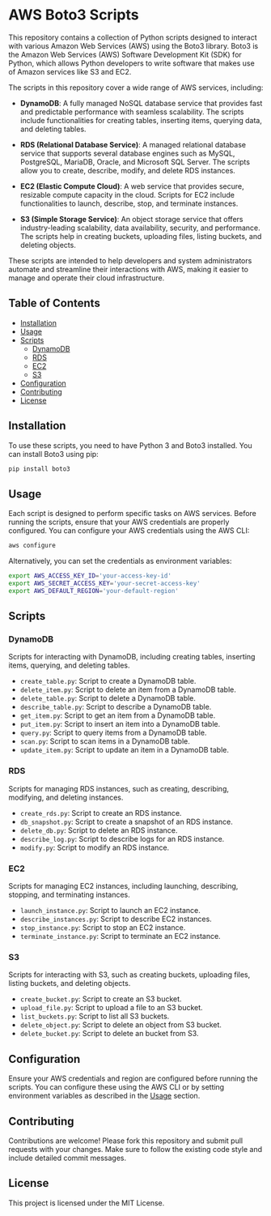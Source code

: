 
# AWS Boto3 Scripts

This repository contains a collection of Python scripts designed to interact with various Amazon Web Services (AWS) using the Boto3 library. Boto3 is the Amazon Web Services (AWS) Software Development Kit (SDK) for Python, which allows Python developers to write software that makes use of Amazon services like S3 and EC2.

The scripts in this repository cover a wide range of AWS services, including:

- **DynamoDB**: A fully managed NoSQL database service that provides fast and predictable performance with seamless scalability. The scripts include functionalities for creating tables, inserting items, querying data, and deleting tables.

- **RDS (Relational Database Service)**: A managed relational database service that supports several database engines such as MySQL, PostgreSQL, MariaDB, Oracle, and Microsoft SQL Server. The scripts allow you to create, describe, modify, and delete RDS instances.

- **EC2 (Elastic Compute Cloud)**: A web service that provides secure, resizable compute capacity in the cloud. Scripts for EC2 include functionalities to launch, describe, stop, and terminate instances.

- **S3 (Simple Storage Service)**: An object storage service that offers industry-leading scalability, data availability, security, and performance. The scripts help in creating buckets, uploading files, listing buckets, and deleting objects.

These scripts are intended to help developers and system administrators automate and streamline their interactions with AWS, making it easier to manage and operate their cloud infrastructure.


## Table of Contents

- [Installation](#installation)
- [Usage](#usage)
- [Scripts](#scripts)
  - [DynamoDB](#dynamodb)
  - [RDS](#rds)
  - [EC2](#ec2)
  - [S3](#s3)
- [Configuration](#configuration)
- [Contributing](#contributing)
- [License](#license)

## Installation

To use these scripts, you need to have Python 3 and Boto3 installed. You can install Boto3 using pip:

```bash
pip install boto3
```

## Usage

Each script is designed to perform specific tasks on AWS services. Before running the scripts, ensure that your AWS credentials are properly configured. You can configure your AWS credentials using the AWS CLI:

```bash
aws configure
```

Alternatively, you can set the credentials as environment variables:

```bash
export AWS_ACCESS_KEY_ID='your-access-key-id'
export AWS_SECRET_ACCESS_KEY='your-secret-access-key'
export AWS_DEFAULT_REGION='your-default-region'
```

## Scripts

### DynamoDB

Scripts for interacting with DynamoDB, including creating tables, inserting items, querying, and deleting tables.

- `create_table.py`: Script to create a DynamoDB table.
- `delete_item.py`: Script to delete an item from a DynamoDB table.
- `delete_table.py`: Script to delete a DynamoDB table.
- `describe_table.py`: Script to describe a DynamoDB table.
- `get_item.py`: Script to get an item from a DynamoDB table.
- `put_item.py`: Script to insert an item into a DynamoDB table.
- `query.py`: Script to query items from a DynamoDB table.
- `scan.py`: Script to scan items in a DynamoDB table.
- `update_item.py`: Script to update an item in a DynamoDB table.

### RDS

Scripts for managing RDS instances, such as creating, describing, modifying, and deleting instances.

- `create_rds.py`: Script to create an RDS instance.
- `db_snapshot.py`: Script to create a snapshot of an RDS instance.
- `delete_db.py`: Script to delete an RDS instance.
- `describe_log.py`: Script to describe logs for an RDS instance.
- `modify.py`: Script to modify an RDS instance.

### EC2

Scripts for managing EC2 instances, including launching, describing, stopping, and terminating instances.

- `launch_instance.py`: Script to launch an EC2 instance.
- `describe_instances.py`: Script to describe EC2 instances.
- `stop_instance.py`: Script to stop an EC2 instance.
- `terminate_instance.py`: Script to terminate an EC2 instance.

### S3

Scripts for interacting with S3, such as creating buckets, uploading files, listing buckets, and deleting objects.

- `create_bucket.py`: Script to create an S3 bucket.
- `upload_file.py`: Script to upload a file to an S3 bucket.
- `list_buckets.py`: Script to list all S3 buckets.
- `delete_object.py`: Script to delete an object from S3 bucket.
- `delete_bucket.py`: Script to delete an bucket from S3.

## Configuration

Ensure your AWS credentials and region are configured before running the scripts. You can configure these using the AWS CLI or by setting environment variables as described in the [Usage](#usage) section.

## Contributing

Contributions are welcome! Please fork this repository and submit pull requests with your changes. Make sure to follow the existing code style and include detailed commit messages.

## License

This project is licensed under the MIT License. 
